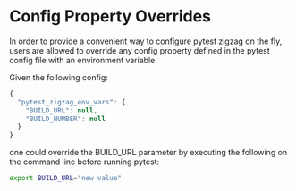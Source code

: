 Config Property Overrides
=========================

In order to provide a convenient way to configure pytest zigzag on the fly,
users are allowed to override any config property defined in the pytest
config file with an environment variable.


Given the following config:

```javascript
{
  "pytest_zigzag_env_vars": {
    "BUILD_URL": null,
    "BUILD_NUMBER": null
  }
}
```

one could override the BUILD_URL parameter by executing the following on
the command line before running pytest:

```bash
export BUILD_URL="new value"

```

